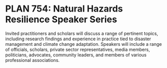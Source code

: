 # PLAN 754: Natural Hazards Resilience Speaker Series

Invited practitioners and scholars will discuss a range of pertinent topics, including research findings and experience in practice tied to disaster management and climate change adaptation. Speakers will include a range of officials, scholars, private sector representatives, media members, politicians, advocates, community leaders, and members of various professional associations.